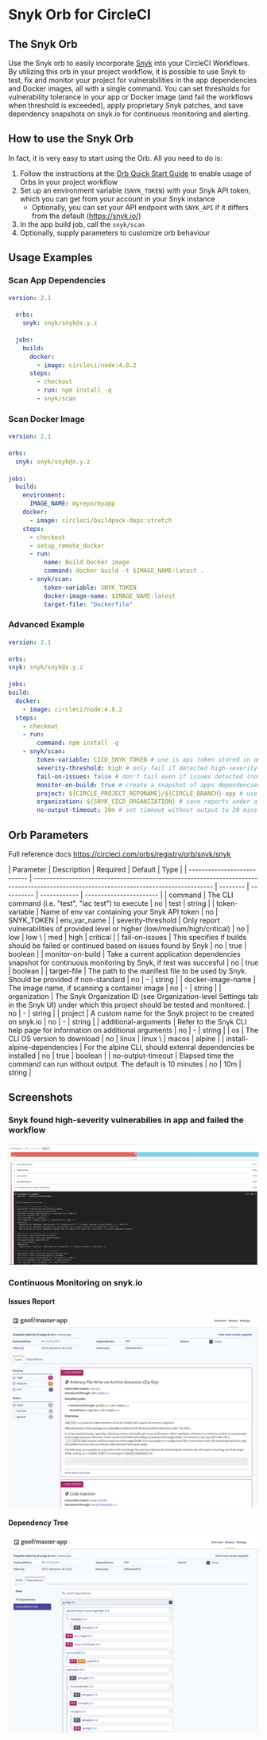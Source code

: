 # Snyk Orb for CircleCI

## The Snyk Orb

Use the Snyk orb to easily incorporate [Snyk](https://snyk.co/udBRL) into your CircleCI Workflows.
By utilizing this orb in your project workflow, it is possible to use Snyk to test, fix and monitor your project for vulnerabilities in the app dependencies and Docker images, all with a single command. You can set thresholds for vulnerability tolerance in your app or Docker image (and fail the workflows when threshold is exceeded), apply proprietary Snyk patches, and save dependency snapshots on snyk.io for continuous monitoring and alerting.

## How to use the Snyk Orb

In fact, it is very easy to start using the Orb.
All you need to do is:

1. Follow the instructions at the
   [Orb Quick Start Guide](https://circleci.com/orbs/registry/orb/snyk/snyk#quick-start)
   to enable usage of Orbs in your project workflow
2. Set up an environment variable (`SNYK_TOKEN`) with your Snyk API token, which
   you can get from your account in your Snyk instance
   - Optionally, you can set your API endpoint with `SNYK_API` if it differs from the default (https://snyk.io/)
3. In the app build job, call the `snyk/scan`
4. Optionally, supply parameters to customize orb behaviour

## Usage Examples

### Scan App Dependencies

```yaml
version: 2.1

  orbs:
    snyk: snyk/snyk@x.y.z

  jobs:
    build:
      docker:
        - image: circleci/node:4.8.2
      steps:
        - checkout
        - run: npm install -q
        - snyk/scan
```

### Scan Docker Image

```yaml
version: 2.1

orbs:
  snyk: snyk/snyk@x.y.z

jobs:
  build:
    environment:
      IMAGE_NAME: myrepo/myapp
    docker:
      - image: circleci/buildpack-deps:stretch
    steps:
      - checkout
      - setup_remote_docker
      - run:
          name: Build Docker image
          command: docker build -t $IMAGE_NAME:latest .
      - snyk/scan:
          token-variable: SNYK_TOKEN
          docker-image-name: $IMAGE_NAME:latest
          target-file: "Dockerfile"
```

### Advanced Example

```yaml
version: 2.1

orbs:
snyk: snyk/snyk@x.y.z

jobs:
build:
  docker:
    - image: circleci/node:4.8.2
  steps:
    - checkout
    - run:
        command: npm install -q
    - snyk/scan:
        token-variable: CICD_SNYK_TOKEN # use is api token stored in an env variable named other than SNYK_TOKEN
        severity-threshold: high # only fail if detected high-severity vulnerabilities
        fail-on-issues: false # don't fail even if issues detected (not recommended!)
        monitor-on-build: true # create a snapshot of apps dependencies on snyk.io, for continoues monitoring (recommended!)
        project: ${CIRCLE_PROJECT_REPONAME}/${CIRCLE_BRANCH}-app # use this to save the snapshot under specific names.
        organization: ${SNYK_CICD_ORGANIZATION} # save reports under a specific Snyk organization
        no-output-timeout: 20m # set timeout without output to 20 mins.
```

## Orb Parameters

Full reference docs https://circleci.com/orbs/registry/orb/snyk/snyk

| Parameter                   | Description                                                                                                                            | Required | Default    | Type         |
| --------------------------- | -------------------------------------------------------------------------------------------------------------------------------------- | -------- | ---------- | ------------ | ----------------------- |
| command                     | The CLI command (i.e. "test", "iac test") to execute                                                                                   | no       | test       | string       |
| token-variable              | Name of env var containing your Snyk API token                                                                                         | no       | SNYK_TOKEN | env_var_name |
| severity-threshold          | Only report vulnerabilities of provided level or higher (low/medium/high/critical)                                                     | no       | low        | low \        | med \| high \| critical |
| fail-on-issues              | This specifies if builds should be failed or continued based on issues found by Snyk                                                   | no       | true       | boolean      |
| monitor-on-build            | Take a current application dependencies snapshot for continuous monitoring by Snyk, if test was succesful                              | no       | true       | boolean      |
| target-file                 | The path to the manifest file to be used by Snyk. Should be provided if non-standard                                                   | no       | -          | string       |
| docker-image-name           | The image name, if scanning a container image                                                                                          | no       | -          | string       |
| organization                | The Snyk Organization ID (see Organization-level Settings tab in the Snyk UI) under which this project should be tested and monitored. | no       | -          | string       |
| project                     | A custom name for the Snyk project to be created on snyk.io                                                                            | no       | -          | string       |
| additional-arguments        | Refer to the Snyk CLI help page for information on additional arguments                                                                | no       | -          | string       |
| os                          | The CLI OS version to download                                                                                                         | no       | linux      | linux \      | macos \| alpine         |
| install-alpine-dependencies | For the alpine CLI, should extenral dependencies be installed                                                                          | no       | true       | boolean      |
| no-output-timeout           | Elapsed time the command can run without output. The default is 10 minutes                                                             | no       | 10m        | string       |

## Screenshots

### Snyk found high-severity vulnerabilies in app and failed the workflow

![Snyk Found Vulns](pictures/snyk_found_vulns.png)

### Continuous Monitoring on snyk.io

#### Issues Report

![Issues Report on snyk.io](pictures/snykio_report.png)

#### Dependency Tree

![Dependency Tree on snyk.io](pictures/snykio_deptree.png)
